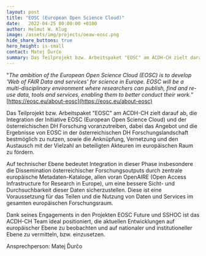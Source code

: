 ```yaml
---
layout: post
title: "EOSC (European Open Science Cloud)"
date:   2022-04-25 00:00:00 +0100
author: Helmut W. Klug
image: /assets/img/projects/oeaw-eosc.png
hide_share_buttons: true
hero_height: is-small
contact: Matej Ďurčo
summary: Das Teilprojekt bzw. Arbeitspaket "EOSC" am ACDH-CH zielt darauf ab, die Integration der Initiative EOSC (European Open Science Cloud) und der österreichischen DH Forschung voranzutreiben.
---
```

"*The ambition of the European Open Science Cloud (EOSC) is to develop 'Web of FAIR Data and services' for science in Europe. EOSC will be a multi-disciplinary environment where researchers can publish, find and re-use data, tools and services, enabling them to better conduct their work.*"
[https://eosc.eu/about-eosc](https://eosc.eu/about-eosc)

Das Teilprojekt bzw. Arbeitspaket "EOSC" am ACDH-CH zielt darauf ab, die Integration der Initiative EOSC (European Open Science Cloud) und der österreichischen DH Forschung voranzutreiben, dabei das Angebot und die Ergebnisse von EOSC in der österreichischen DH Forschungslandschaft bestmöglich zu nutzen, sowie die Anknüpfung, Vernetzung und den Austausch mit der Vielzahl an beteiligten Akteuren im europäischen Raum zu fördern.

Auf technischer Ebene bedeutet Integration in dieser Phase insbesondere die Dissemination österreichischer Forschungsoutputs durch zentrale europäische Metadaten-Kataloge, allen voran OpenAIRE (Open Access Infrastructure for Research in Europe), um eine bessere Sicht- und Durchsuchbarkeit dieser Daten sicherzustellen. Diese ist eine Voraussetzung für das Teilen und die Nutzung von Daten und Services im gesamten europäischen Forschungsraum. 

Dank seines Engagements in den Projekten EOSC Future und SSHOC ist das ACDH-CH Team ideal positioniert, die aktuellen Entwicklungen auf europäischer Ebene zu beobachten und auf nationaler und institutioneller Ebene zu vermitteln, bzw. einzusetzen.
 
Ansprechperson: Matej Ďurčo
